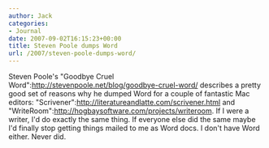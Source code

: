 ```yaml
---
author: Jack
categories:
- Journal
date: 2007-09-02T16:15:23+00:00
title: Steven Poole dumps Word
url: /2007/steven-poole-dumps-word/
---
```


Steven Poole's "Goodbye Cruel Word":http://stevenpoole.net/blog/goodbye-cruel-word/ describes a pretty good set of reasons why he dumped Word for a couple of fantastic Mac editors: "Scrivener":http://literatureandlatte.com/scrivener.html and "WriteRoom":http://hogbaysoftware.com/projects/writeroom. If I were a writer, I'd do exactly the same thing. If everyone else did the same maybe I'd finally stop getting things mailed to me as Word docs. I don't have Word either. Never did.